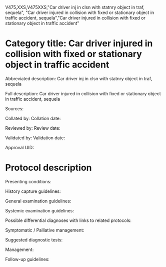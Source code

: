 V475,XXS,V475XXS,"Car driver inj in clsn with statnry object in traf, sequela", "Car driver injured in collision with fixed or stationary object in traffic accident, sequela","Car driver injured in collision with fixed or stationary object in traffic accident"
# Category title: Car driver injured in collision with fixed or stationary object in traffic accident

Abbreviated description: Car driver inj in clsn with statnry object in traf, sequela

Full description: Car driver injured in collision with fixed or stationary object in traffic accident, sequela

Sources:

Collated by:
Collation date:

Reviewed by:
Review date:

Validated by:
Validation date:

Approval UID:

# Protocol description

Presenting conditions:

History capture guidelines:

General examination guidelines:

Systemic examination guidelines:

Possible differential diagnoses with links to related protocols:

Symptomatic / Palliative management:

Suggested diagnostic tests:

Management:

Follow-up guidelines:
